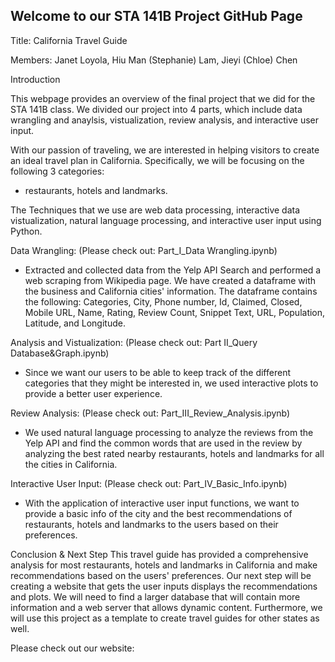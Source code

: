 ## Welcome to our STA 141B Project GitHub Page

Title: California Travel Guide

Members: Janet Loyola, Hiu Man (Stephanie) Lam, Jieyi (Chloe) Chen

Introduction

This webpage provides an overview of the final project that we did for the STA 141B class.
We divided our project into 4 parts, which include data wrangling and anaylsis, vistualization, review analysis, and interactive user input. 

With our passion of traveling, we are interested in helping visitors to create an ideal travel plan in California. Specifically, we will be focusing on the following 3 categories: 
- restaurants, hotels and landmarks. 

The Techniques that we use are web data processing, interactive data vistualization, natural language processing, and interactive user input using Python.

Data Wrangling: (Please check out: Part_I_Data Wrangling.ipynb)
- Extracted and collected data from the Yelp API Search and performed a web scraping from Wikipedia page. We have created a dataframe with the business and California cities' information. The dataframe contains the following: Categories, City, Phone number, Id, Claimed, Closed, Mobile URL, Name, Rating, Review Count, Snippet Text, URL, Population, Latitude, and Longitude.

Analysis and Vistualization: (Please check out: Part II_Query Database&Graph.ipynb)
- Since we want our users to be able to keep track of the different categories that they might be interested in, we used interactive plots to provide a better user experience.

Review Analysis: (Please check out: Part_III_Review_Analysis.ipynb)
- We used natural language processing to analyze the reviews from the Yelp API and find the common words that are used in the review by analyzing the best rated nearby restaurants, hotels and landmarks for all the cities in California. 

Interactive User Input: (Please check out: Part_IV_Basic_Info.ipynb)
- With the application of interactive user input functions, we want to provide a basic info of the city and the best recommendations of restaurants, hotels and landmarks to the users based on their preferences.

Conclusion & Next Step
This travel guide has provided a comprehensive analysis for most restaurants, hotels and landmarks in California and make recommendations based on the users' preferences. Our next step will be creating a website that gets the user inputs displays the recommendations and plots. We will need to find a larger database that will contain more information and a web server that allows dynamic content. Furthermore, we will use this project as a template to create travel guides for other states as well.

Please check out our website: 


